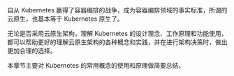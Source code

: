 自从 Kubernetes 赢得了容器编排的战争，成为容器编排领域的事实标准，所谓的云原生，也基本等于 Kubernetes 原生了。

无论是否采用云原生架构，理解 Kubernetes 的设计理念、工作原理和功能使用，都可以帮助更好的理解云原生架构的各种概念和实践，并在进行架构决策时，做出更加合理的选择。

本章节主要对 Kubernetes 的常用概念的使用和原理做简要总结。




